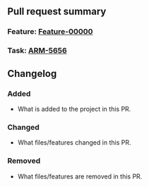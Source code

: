 ## Pull request summary

### **Feature**: [Feature-00000](https://jira.amer.thermo.com/browse/FEATURE-0000)
### **Task**: [ARM-5656](https://jira.amer.thermo.com/browse/ARM-5656)

## Changelog

### Added
- What is added to the project in this PR.

### Changed
- What files/features changed in this PR.

### Removed
- What files/features are removed in this PR.